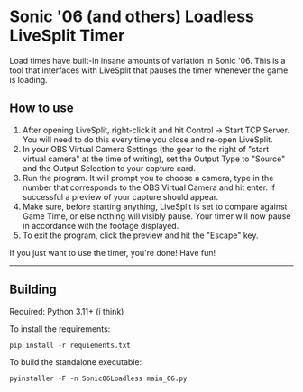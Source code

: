 # Sonic '06 (and others) Loadless LiveSplit Timer

Load times have built-in insane amounts of variation in Sonic '06.  This is a tool that interfaces with LiveSplit that pauses the timer whenever the game is loading.

## How to use
1. After opening LiveSplit, right-click it and hit Control -> Start TCP Server. You will need to do this every time you close and re-open LiveSplit.
2. In your OBS Virtual Camera Settings (the gear to the right of "start virtual camera" at the time of writing), set the Output Type to "Source" and the Output Selection to your capture card.
3. Run the program. It will prompt you to choose a camera, type in the number that corresponds to the OBS Virtual Camera and hit enter. If successful a preview of your capture should appear.
4. Make sure, before starting anything, LiveSplit is set to compare against Game Time, or else nothing will visibly pause. Your timer will now pause in accordance with the footage displayed.
5. To exit the program, click the preview and hit the "Escape" key.

If you just want to use the timer, you're done!  Have fun!

---

## Building
Required: Python 3.11+ (i think)


To install the requirements:

``pip install -r requiements.txt``

To build the standalone executable:

``pyinstaller -F -n Sonic06Loadless main_06.py``
